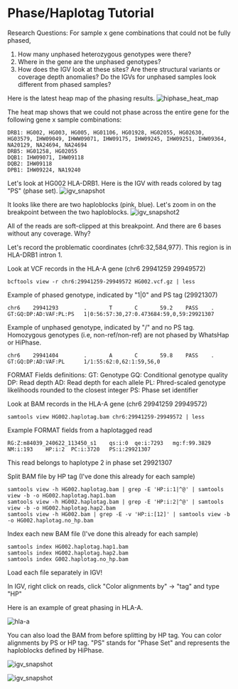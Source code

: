 # Phase/Haplotag Tutorial

Research Questions:
For sample x gene combinations that could not be fully phased, 

1. How many unphased heterozygous genotypes were there?
2. Where in the gene are the unphased genotypes?
3. How does the IGV look at these sites? Are there structural variants or coverage depth anomalies? Do the IGVs for unphased samples look different from phased samples?

Here is the latest heap map of the phasing results.
![hiphase_heat_map](https://github.com/user-attachments/assets/719edbc6-cc93-4b05-9a0f-a7674159a9e0)

The heat map shows that we could not phase across the entire gene for the following gene x sample combinations:
```
DRB1: HG002, HG003, HG005, HG01106, HG01928, HG02055, HG02630, HG03579, IHW09049, IHWW09071, IHW09175, IHW09245, IHW09251, IHW09364, NA20129, NA24694, NA24694
DRB5: HG01258, HG02055
DQB1: IHW09071, IHW09118
DQB2: IHW09118
DPB1: IHW09224, NA19240
```
Let's look at HG002 HLA-DRB1. 
Here is the IGV with reads colored by tag "PS" (phase set).
![igv_snapshot](https://github.com/user-attachments/assets/72e271c9-7d7c-4c99-9893-7c8077b572b9)

It looks like there are two haploblocks (pink, blue). Let's zoom in on the breakpoint between the two haploblocks. 
![igv_snapshot2](https://github.com/user-attachments/assets/5847b11b-104e-4f16-84c6-d62e64d92eb8)

All of the reads are soft-clipped at this breakpoint. And there are 6 bases without any coverage. Why?

Let's record the problematic coordinates (chr6:32,584,977). This region is in HLA-DRB1 intron 1. 

Look at VCF records in the HLA-A gene (chr6  29941259  29949572)
```
bcftools view -r chr6:29941259-29949572 HG002.vcf.gz | less
```

Example of phased genotype, indicated by "1|0" and PS tag (29921307)
```
chr6    29941293        .       T       C       59.2    PASS    .       GT:GQ:DP:AD:VAF:PL:PS   1|0:56:57:30,27:0.473684:59,0,59:29921307
```

Example of unphased genotype, indicated by "/" and no PS tag.
Homozygous genotypes (i.e, non-ref/non-ref) are not phased by WhatsHap or HiPhase.
```
chr6    29941404        .       A       C       59.8    PASS    .       GT:GQ:DP:AD:VAF:PL      1/1:55:62:0,62:1:59,56,0
```

FORMAT Fields definitions:
  GT: Genotype
  GQ: Conditional genotype quality
  DP: Read depth
  AD: Read depth for each allele
  PL: Phred-scaled genotype likelihoods rounded to the closest integer
  PS: Phase set identifier

Look at BAM records in the HLA-A gene (chr6  29941259  29949572)
```
samtools view HG002.haplotag.bam chr6:29941259-29949572 | less
```

Example FORMAT fields from a haplotagged read
```
RG:Z:m84039_240622_113450_s1	qs:i:0	qe:i:7293	mg:f:99.3829	NM:i:193	HP:i:2	PC:i:3720	PS:i:29921307
```
This read belongs to haplotype 2 in phase set 29921307

Split BAM file by HP tag (I've done this already for each sample)
```
samtools view -h HG002.haplotag.bam | grep -E 'HP:i:1|^@' | samtools view -b -o HG002.haplotag.hap1.bam
samtools view -h HG002.haplotag.bam | grep -E 'HP:i:2|^@' | samtools view -b -o HG002.haplotag.hap2.bam
samtools view -h HG002.bam | grep -E -v 'HP:i:[12]' | samtools view -b -o HG002.haplotag.no_hp.bam
```

Index each new BAM file (I've done this already for each sample)
```
samtools index HG002.haplotag.hap1.bam
samtools index HG002.haplotag.hap2.bam
samtools index G002.haplotag.no_hp.bam
```

Load each file separately in IGV!

In IGV, right click on reads, click "Color alignments by" -> "tag" and type "HP"

Here is an example of great phasing in HLA-A. 

![hla-a](https://github.com/user-attachments/assets/03cfb635-60cc-401e-9a4b-2f890e1c9ff1)

You can also load the BAM from before splitting by HP tag. You can color alignments by PS or HP tag. "PS" stands for "Phase Set" and represents the haploblocks defined by HiPhase. 

![igv_snapshot](https://github.com/user-attachments/assets/13cd7d05-3efa-4f87-aac5-5014f10969c1)

![igv_snapshot](https://github.com/user-attachments/assets/9bda6f23-aa94-4411-a85f-6319956f72c8)


